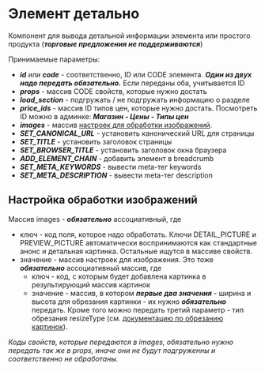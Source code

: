 # Элемент детально

Компонент для вывода детальной информации элемента или простого продукта (***торговые предложения не поддерживаются***)

Принимаемые параметры:

- ___id___ _или_ ___code___  - соответственно, ID или CODE элемента. ___Один из двух надо передать обязательно.___ Если переданы оба, учитывается ID
- ___props___                - массив CODE свойств, которые нужно достать
- ___load_section___         - подгружать / не подгружать информацию о разделе
- ___price_ids___            - массив ID типов цен, которые нужно достать. Посмотреть ID можно в админке: ***Магазин - Цены - Типы цен***
- ___images___               - массив [настроек для обработки изображений](#настройка-обработки-изображений).
- ___SET_CANONICAL_URL___    - установить канонический URL для страницы
- ___SET_TITLE___            - установить заголовок страницы
- ___SET_BROWSER_TITLE___    - установить заголовок окна браузера
- ___ADD_ELEMENT_CHAIN___    - добавить элемент в breadcrumb
- ___SET_META_KEYWORDS___    - вывести meta-тег keywords
- ___SET_META_DESCRIPTION___ - вывести meta-тег description

## Настройка обработки изображений

Массив images - ***обязательно*** ассоциативный, где

- ключ - код поля, которое надо обработать. Ключи DETAIL_PICTURE и PREVIEW_PICTURE автоматически воспринимаются как стандартные анонс
и детальная картинка. Остальные ищутся в массиве свойств.
- значение - массив настроек для изображения. Это тоже ***обязательно*** ассоциативный массив, где
	- ключ - код, с которым будет добавлена картинка в результирующий массив картинок
	- значение - массив, в котором ***первые два значения*** - ширина и высота для обрезания картинки - их нужно ***обязательно*** передать.
	Кроме того можно передать третий параметр - тип обрезания resizeType
	(см. [документацию по обрезанию картинок](https://dev.1c-bitrix.ru/api_help/main/reference/cfile/resizeimageget.php)).

*Коды свойств, которые передаются в images, *обязательно* нужно передать так же в *props*, иначе они не будут подгруженны и соответственно не обработаны.*